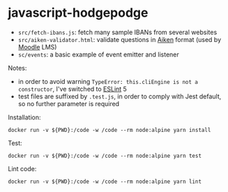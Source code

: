 # javascript-hodgepodge

 * `src/fetch-ibans.js`: fetch many sample IBANs from several websites
 * `src/aiken-validator.html`: validate questions in [Aiken](https://docs.moodle.org/38/en/Aiken_format) format (used by [Moodle](https://docs.moodle.org) LMS)
 * `sc/events`: a basic example of event emitter and listener

Notes:

 * in order to avoid warning `TypeError: this.cliEngine is not a constructor`, I've switched to [ESLint](https://eslint.org) 5
 * test files are suffixed by `.test.js`, in order to comply with Jest default, so no further parameter is required

Installation:

    docker run -v ${PWD}:/code -w /code --rm node:alpine yarn install

Test:

    docker run -v ${PWD}:/code -w /code --rm node:alpine yarn test

Lint code:

    docker run -v ${PWD}:/code -w /code --rm node:alpine yarn lint